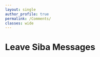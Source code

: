 ```yaml
---
layout: single
author_profile: true
permalink: /Comments/
classes: wide
---
```


<p>
</p>

Leave Siba Messages
====================

<style>

.grid-container {
  display: grid;
  grid-template-columns: 49% 49%;
  background-color: #ffffff;
  padding: 10px;
}
.grid-item {
  background-color: #ffffff;
  border: 0px solid #ffffff;
  padding: 10px;
  text-align: center;
}

</style>

<p align="justify">
